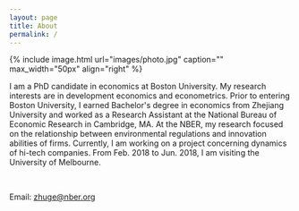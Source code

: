 ```yaml
---
layout: page
title: About
permalink: /
---
```


{% include image.html url="images/photo.jpg" caption="" max_width="50px" align="right" %}

I am a PhD candidate in economics at Boston University. My research interests are in development economics and econometrics. Prior to entering Boston University, I earned Bachelor's degree in economics from Zhejiang University and worked as a Research Assistant at the National Bureau of Economic Research in Cambridge, MA. At the NBER, my research focused on the relationship between environmental regulations and innovation abilities of firms. Currently, I am working on a project concerning dynamics of hi-tech companies. From Feb. 2018 to Jun. 2018, I am visiting the University of Melbourne.

<br />

Email: [zhuge@nber.org]

[zhuge@nber.org]: mailto:zhuge@nber.org

<br />
